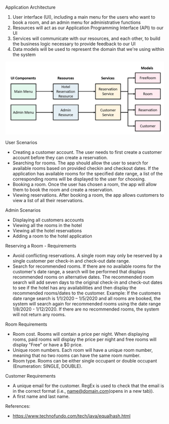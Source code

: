Application Architecture

1. User interface (UI), including a main menu for the users who want to book a room,
   and an admin menu for administrative functions
2. Resources will act as our Application Programming Interface (API) to our UI
3. Services will communicate with our resources, and each other, to build the business
   logic necessary to provide feedback to our UI
4. Data models will be used to represent the domain that we're using within the system

![Alt text](hotelreservation01.png)

User Scenarios

- Creating a customer account. The user needs to first create a customer account before they can create a reservation.
- Searching for rooms. The app should allow the user to search for available rooms based on provided checkin and
  checkout dates. If the application has available rooms for the specified date range, a list of the corresponding rooms
  will be displayed to the user for choosing.
- Booking a room. Once the user has chosen a room, the app will allow them to book the room and create a reservation.
- Viewing reservations. After booking a room, the app allows customers to view a list of all their reservations.

Admin Scenarios

- Displaying all customers accounts
- Viewing all the rooms in the hotel
- Viewing all the hotel reservations
- Adding a room to the hotel application

Reserving a Room - Requirements

- Avoid conflicting reservations. A single room may only be reserved by a single customer per check-in and check-out
  date range.
- Search for recommended rooms. If there are no available rooms for the customer's date range, a search will be
  performed that displays recommended rooms on alternative dates. The recommended room search will add seven days to the
  original check-in and check-out dates to see if the hotel has any availabilities and then display the recommended
  rooms/dates to the customer. Example: If the customers date range search is 1/1/2020 – 1/5/2020 and all rooms are
  booked, the system will search again for recommended rooms using the date range 1/8/2020 - 1/12/2020. If there are no
  recommended rooms, the system will not return any rooms.

Room Requirements

- Room cost. Rooms will contain a price per night. When displaying rooms, paid rooms will display the price per night
  and free rooms will display "Free" or have a $0 price.
- Unique room numbers. Each room will have a unique room number, meaning that no two rooms can have the same room
  number.
- Room type. Rooms can be either single occupant or double occupant (Enumeration: SINGLE, DOUBLE).

Customer Requirements

- A unique email for the customer. RegEx is used to check that the email is in the correct format (i.e.,
  name@domain.com(opens in a new tab)).
- A first name and last name.

References:

- https://www.technofundo.com/tech/java/equalhash.html